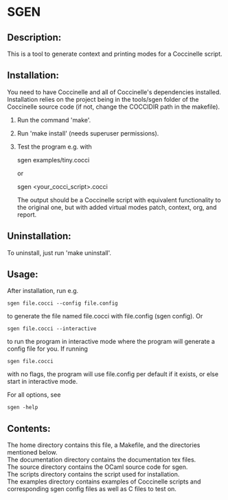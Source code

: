 SGEN
====

Description:
------------
This is a tool to generate context and printing modes for a Coccinelle script.


Installation:
-------------
You need to have Coccinelle and all of Coccinelle's dependencies installed. 
Installation relies on the project being in the tools/sgen folder of the 
Coccinelle source code (if not, change the COCCIDIR path in the makefile).

1.  Run the command 'make'.
2.  Run 'make install' (needs superuser permissions).
3.  Test the program e.g. with

	sgen examples/tiny.cocci

    or

	sgen &lt;your\_cocci\_script&gt;.cocci

    The output should be a Coccinelle script with equivalent functionality to the original one, but with added virtual modes patch, context, org, and report.

Uninstallation:
---------------
To uninstall, just run 'make uninstall'.


Usage:
------
After installation, run e.g.

	sgen file.cocci --config file.config

to generate the file named file.cocci with file.config (sgen config). Or

	sgen file.cocci --interactive

to run the program in interactive mode where the program will generate a config
file for you. If running

	sgen file.cocci

with no flags, the program will use file.config per default if it exists, or
else start in interactive mode.

For all options, see

	sgen -help


Contents:
---------
The home directory contains this file, a Makefile, and the directories
mentioned below.  
The documentation directory contains the documentation tex files.  
The source directory contains the OCaml source code for sgen.  
The scripts directory contains the script used for installation.  
The examples directory contains examples of Coccinelle scripts and
corresponding sgen config files as well as C files to test on.
